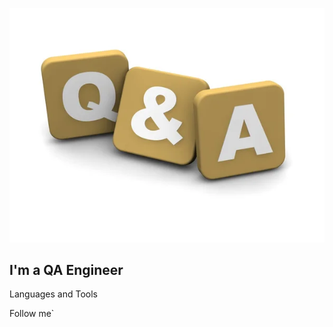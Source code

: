 ![Header](https://github.com/Chemendryakova/Chemendryakova/blob/main/assets/depositphotos_7796990-stock-photo-questions-and-answers.jpeg)

## I'm a QA Engineer

Languages and Tools

Follow me`